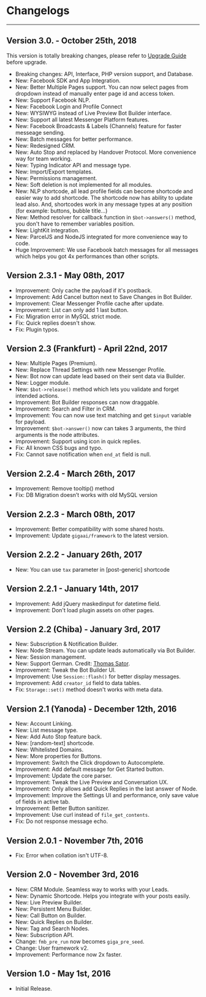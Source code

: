 # Changelogs
---
## Version 3.0. - October 25th, 2018
This version is totally breaking changes, please refer to [Upgrade Guide](/docs/wordpres/upgrade) before upgrade.

- Breaking changes: API, Interface, PHP version support, and Database.
- New: Facebook SDK and App Integration.
- New: Better Multiple Pages support. You can now select pages from dropdown instead of manually enter page id and access token.
- New: Support Facebook NLP.
- New: Facebook Login and Profile Connect
- New: WYSIWYG instead of Live Preview Bot Builder interface.
- New: Support all latest Messenger Platform features.
- New: Facebook Broadcasts & Labels (Channels) feature for faster messeage sending.
- New: Batch messages for better performance.
- New: Redesigned CRM.
- New: Auto Stop and replaced by Handover Protocol. More convenience way for team working.
- New: Typing Indicator API and message type.
- New: Import/Export templates.
- New: Permissions management.
- New: Soft deletion is not implemented for all modules.
- New: NLP shortcode, all lead profile fields can become shortcode and easier way to add shortcode. The shortcode now has ability to update lead also. And, shortcodes work in any message types at any position (for example: buttons, bubble title...)
- New: Method resolver for callback function in `$bot->answers()` method, you don't have to remember variables position.
- New: LightKit integration.
- New: ParcelJS and NodeJS integrated for more convenience way to code.
- Huge Improvement: We use Facebook batch messages for all messages which helps you got 4x performances than other scripts.

## Version 2.3.1 - May 08th, 2017
- Improvement: Only cache the payload if it's postback.
- Improvement: Add Cancel button next to Save Changes in Bot Builder.
- Improvement: Clear Messenger Profile cache after update.
- Improvement: List can only add 1 last button.
- Fix: Migration error in MySQL strict mode.
- Fix: Quick replies doesn't show.
- Fix: Plugin typos.

## Version 2.3 (Frankfurt) - April 22nd, 2017
- New: Multiple Pages (Premium).
- New: Replace Thread Settings with new Messenger Profile.
- New: Bot now can update lead based on their sent data via Builder.
- New: Logger module.
- New: `$bot->release()` method which lets you validate and forget intended actions. 
- Improvement: Bot Builder responses can now draggable.
- Improvement: Search and Filter in CRM.
- Improvement: You can now use text matching and get `$input` variable for payload.
- Improvement: `$bot->answer()` now can takes 3 arguments, the third arguments is the node attributes.
- Improvement: Support using icon in quick replies.
- Fix: All known CSS bugs and typo.
- Fix: Cannot save notification when `end_at` field is null.

## Version 2.2.4 - March 26th, 2017
- Improvement: Remove tooltip() method
- Fix: DB Migration doesn’t works with old MySQL version

## Version 2.2.3 - March 08th, 2017
- Improvement: Better compatibility with some shared hosts.
- Improvement: Update `gigaai/framework` to the latest version.
## Version 2.2.2 - January 26th, 2017
- New: You can use `tax` parameter in [post-generic] shortcode

## Version 2.2.1 - January 14th, 2017
- Improvement: Add jQuery maskedinput for datetime field.
- Improvement: Don't load plugin assets on other pages.

## Version 2.2 (Chiba) - January 3rd, 2017
- New: Subscription & Notification Builder.
- New: Node Stream. You can update leads automatically via Bot Builder.
- New: Session management.
- New: Support German. Credit: [Thomas Sator](https://m-factory.de).
- Improvement: Tweak the Bot Builder UI.
- Improvement: Use `Session::flash()` for better  display messages.
- Improvement: Add `creator_id` field to data tables.
- Fix: `Storage::set()` method doesn't works with meta data.

## Version 2.1 (Yanoda) - December 12th, 2016
- New: Account Linking.
- New: List message type.
- New: Add Auto Stop feature back.
- New: [random-text] shortcode.
- New: Whitelisted Domains.
- New: More properties for Buttons.
- Improvement: Switch the Click dropdown to Autocomplete.
- Improvement: Add default message for Get Started button.
- Improvement: Update the core parser.
- Improvement: Tweak the Live Preview and Conversation UX.
- Improvement: Only allows add Quick Replies in the last answer of Node.
- Improvement: Improve the Settings UI and performance, only save value of fields in active tab.
- Improvement: Better Button sanitizer.
- Improvement: Use curl instead of `file_get_contents`.
- Fix: Do not response message echo.

## Version 2.0.1 - November 7th, 2016
- Fix: Error when collation isn't UTF-8.

## Version 2.0 - November 3rd, 2016
- New: CRM Module. Seamless way to works with your Leads.
- New: Dynamic Shortcode. Helps you integrate with your posts easily.
- New: Live Preview Builder.
- New: Persistent Menu Builder.
- New: Call Button on Builder.
- New: Quick Replies on Builder.
- New: Tag and Search Nodes.
- New: Subscription API.
- Change: `fmb_pre_run` now becomes `giga_pre_seed`.
- Change: User framework v2.
- Improvement: Performance now 2x faster.

## Version 1.0 - May 1st, 2016
- Initial Release.
